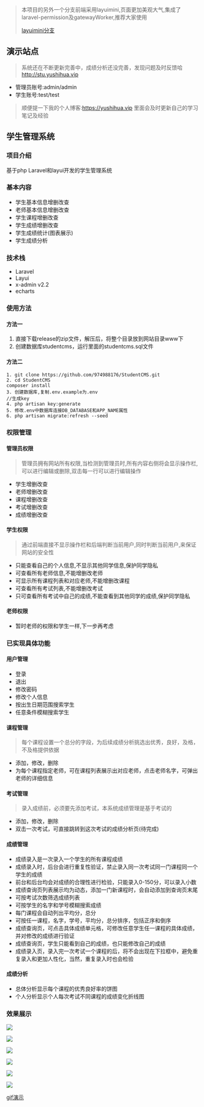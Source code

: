 > 本项目的另外一个分支前端采用layuimini,页面更加美观大气,集成了laravel-permission及gatewayWorker,推荐大家使用
>
> [layuimini分支](https://github.com/974988176/StudentCMS/tree/layuimini)


## 演示站点
> 系统还在不断更新完善中，成绩分析还没完善，发现问题及时反馈哈
http://stu.yushihua.vip

- 管理员账号:admin/admin
- 学生账号:test/test

> 顺便提一下我的个人博客:https://yushihua.vip
> 里面会及时更新自己的学习笔记及经验

## 学生管理系统
### 项目介绍
基于php Laravel和layui开发的学生管理系统

### 基本内容
- 学生基本信息增删改查
- 老师基本信息增删改查
- 学生课程增删改查
- 学生成绩增删改查
- 学生成绩统计(图表展示)
- 学生成绩分析

### 技术栈
- Laravel
- Layui
- x-admin v2.2
- echarts

### 使用方法
#### 方法一
1. 直接下载release的zip文件，解压后，将整个目录放到网站目录www下
2. 创建数据库studentcms，运行里面的studentcms.sql文件
#### 方法二
```
1. git clone https://github.com/974988176/StudentCMS.git
2. cd StudentCMS
composer install
3. 创建数据库,复制.env.example为.env
//生成key
4. php artisan key:generate
5. 修改.env中数据库连接DB_DATABASE和APP_NAME属性
6. php artisan migrate:refresh --seed
```

### 权限管理
#### 管理员权限
> 管理员拥有网站所有权限,当检测到管理员时,所有内容右侧将会显示操作栏,可以进行编辑或删除,双击每一行可以进行编辑操作
- 学生增删改查
- 老师增删改查
- 课程增删改查
- 考试增删改查
- 成绩增删改查

#### 学生权限
> 通过前端直接不显示操作栏和后端判断当前用户,同时判断当前用户,来保证网站的安全性
- 只能查看自己的个人信息,不显示其他同学信息,保护同学隐私
- 可查看所有老师信息,不能增删改老师
- 可显示所有课程列表和对应老师,不能增删改课程
- 可查看所有考试列表,不能增删改考试
- 只可查看所有考试中自己的成绩,不能查看到其他同学的成绩,保护同学隐私

#### 老师权限
- 暂时老师的权限和学生一样,下一步再考虑

### 已实现具体功能
#### 用户管理
- 登录
- 退出
- 修改密码
- 修改个人信息
- 按出生日期范围搜索学生
- 任意条件模糊搜索学生

#### 课程管理
> 每个课程设置一个总分的字段，为后续成绩分析挑选出优秀，良好，及格，不及格提供依据
- 添加，修改，删除
- 为每个课程指定老师，可在课程列表展示出对应老师，点击老师名字，可弹出老师的详细信息

#### 考试管理
> 录入成绩前，必须要先添加考试，本系统成绩管理是基于考试的
- 添加，修改，删除
- 双击一次考试，可直接跳转到这次考试的成绩分析页(待完成)

#### 成绩管理
- 成绩录入是一次录入一个学生的所有课程成绩
- 成绩录入时，后台会进行重复性验证，禁止录入同一次考试同一门课程同一个学生的成绩
- 前台和后台均会对成绩的合理性进行检验，只能录入0-150分，可以录入小数
- 成绩查询页列表展示均为动态，添加一门新课程时，会自动添加到查询页末尾
- 可按考试次数筛选成绩列表
- 可按学生的名字和学号模糊搜索成绩
- 每门课程会自动列出平均分，总分
- 可按任一课程，名字，学号，平均分，总分排序，包括正序和倒序
- 成绩查询页，可点击具体成绩单元格，可修改任意学生任一课程的具体成绩，并对修改的成绩进行验证
- 成绩查询页，学生只能看到自己的成绩，也只能修改自己的成绩
- 成绩录入页，录入完一次考试一个课程的后，将不会出现在下拉框中，避免重复录入和更加人性化，当然，重复录入时也会检验

#### 成绩分析
- 总体分析显示每个课程的优秀良好率的饼图
- 个人分析显示个人每次考试不同课程的成绩变化折线图

### 效果展示

![](https://cdn.jsdelivr.net/gh/974988176/PicsBed/2020/Snipaste_2020-09-11_20-54-48.png)

![](https://cdn.jsdelivr.net/gh/974988176/PicsBed/2020/Snipaste_2020-09-11_20-55-14.png)

![](https://cdn.jsdelivr.net/gh/974988176/PicsBed/2020/20200913031338.png)

![](https://cdn.jsdelivr.net/gh/974988176/PicsBed/2020/20200925140324.png)

![](https://cdn.jsdelivr.net/gh/974988176/PicsBed/2020/20200925140404.png)

![](https://cdn.jsdelivr.net/gh/974988176/PicsBed/2020/20200925140428.png)

[gif演示](https://cdn.jsdelivr.net/gh/974988176/PicsBed/2020/laravel_studentcms.gif)

